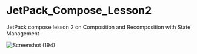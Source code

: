 # JetPack_Compose_Lesson2
JetPack compose lesson 2 on Composition and Recomposition with State Management

![Screenshot (194)](https://user-images.githubusercontent.com/44091450/110478482-428fbd00-8099-11eb-8c33-ce8009f7c5b7.png)

